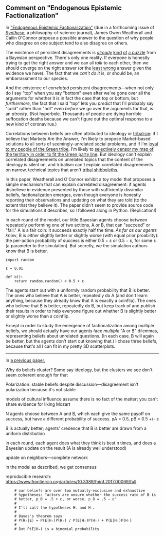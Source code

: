## Comment on "Endogenous Epistemic Factionalization"

In ["Endogenous Epistemic Factionalization"](https://arxiv.org/abs/1812.08131) (due in a forthcoming issue of [_Synthese_](https://www.springer.com/journal/11229/), a philosophy-of-science journal), James Owen Weatherall and Cailin O'Connor propose a possible answer to the question of why people who disagree on one subject tend to also disagree on others.

The existence of persistent disagreements is [_already_](https://www.lesswrong.com/posts/NKECtGX4RZPd7SqYp/the-modesty-argument) [kind](https://www.lesswrong.com/posts/tKa9Lebyebf6a7P2o/the-rhythm-of-disagreement) [of](https://www.lesswrong.com/posts/gTTWRkSz474o7s4Dg/principles-of-disagreement) [a puzzle](https://ppe.mercatus.org/system/files/Are_Disagreements_Honest_-_WP.pdf) from a Bayesian perspective. There's only one reality. If everyone is honestly trying to get the right answer and we can all _talk_ to each other, then we should coverge on the right answer (or the [least wrong](https://tvtropes.org/pmwiki/pmwiki.php/Main/TitleDrop) answer given the evidence we have). The fact that we _can't do it_ is, or should be, an embarrassment to our species.

And the existence of _correlated_ persistent disagreements—when not only do I say "top" when you say "bottom" even after we've gone over all the arguments for whether it is in fact the case that top or bottom, but _furthermore_, the fact that I said "top" lets you _predict_ that I'll probably say "cold" rather than "hot" even _before_ we go over the arguments for that, is an _atrocity_. (Not hyperbole. Thousands of people are dying horrible suffocation deaths because we can't figure out the optimal response to a new kind of coronavirus.)

Correlations between beliefs are often attributed to ideology or [tribalism](https://slatestarcodex.com/2014/11/04/ethnic-tension-and-meaningless-arguments/): if I believe that Markets Are the Answer, I'm likely to propose Market-based solutions to all sorts of seemingly-unrelated social problems, and if I'm [loyal to my people of the Green tribe](https://www.lesswrong.com/posts/6hfGNLf4Hg5DXqJCF/a-fable-of-science-and-politics), I'm likely to [selectively censor my map of the territory in order to fit the Green party line](https://www.lesswrong.com/posts/DoPo4PDjgSySquHX8/heads-i-win-tails-never-heard-of-her-or-selective-reporting). But ideology can't explain correlated disagreements on unrelated topics that the content of the ideology is silent on, and tribalism can't explain correlated disagreements on narrow, technical topics that aren't [tribal shibboleths](https://slatestarcodex.com/2016/04/04/the-ideology-is-not-the-movement/).

In this paper, Weatherall and O'Connor exhibit a toy model that proposes a simple mechanism that can explain correlated disagreement: if agents disbelieve in evidence presented by those with sufficiently dissimilar beliefs, factionalization emerges, even though everyone is honestly reporting their observations and updating on what they are told (to the extent that they believe it). The paper didn't seem to provide source code for the simulations it describes, so I followed along in Python. (Replication!)

In each round of the model, our little Bayesian agents choose between repeatedly performing one of two actions, A or B, that can "succeed" or "fail." A is a fair coin: it succeeds exactly half the time. _As far as our agents know_, B is _either_ slightly better or slightly worse (with equal prior proability): the per-action probability of success is either 0.5 + ɛ or 0.5 − ɛ, for some ɛ (a parameter to the simulation). But secretly, we the simulation authors know that B is better.

```
import random

ε = 0.01

def b():
    return random.random() < 0.5 + ε
```

The agents start out with a uniformly random probability that B is better. The ones who believe that A is better, repeatedly do A (and don't learn anything, because they already know that A is exactly a coinflip). The ones who believe that B is better, repeatedly do B, but keep track of and publish their results in order to help everyone figure out whether B is slightly better or slightly worse than a coinflip.

Except in order to study the emergence of factionalization among multiple beliefs, we should actually have our agents face _multiple_ "A or B" dilemmas, representing beliefs about unrelated questions. (In each case, B will again be better, but the agents don't start out knowing that.) I chose three beliefs, because that's all I can fit in my pretty 3D scatterplots.


-------



In [a previous paper](https://arxiv.org/abs/1712.04561), 



Why do beliefs cluster? Some say ideology, but the clusters we see don't seem coherent enough for that

Polarization: stable beliefs despite discussion—disagreement isn't polarization because it's not stable

models of cultural influence assume there is no fact of the matter; you can't share evidence for liking Mozart

N agents choose between A and B, which each give the same payoff on success, but have a different probability of success. pA = 0.5, pB = 0.5 +/- ε

B is actually better; agents' credence that B is better are drawn from a uniform distribution

in each round, each agent does what they think is best n times, and does a Bayesian update on the result (A is already well understood)

update on neighbors—complete network

in the model as described, we get consensus

reproducible research: https://www.frontiersin.org/articles/10.3389/fninf.2017.00069/full

        # our beliefs are over two mutually-exclusive and exhaustive
        # hypotheses: "actors are unsure whether the success rate of B is
        # better, p_B = .5 + ε, or worse, p_B = .5 − ε"
        #
        # I'll call the hypotheses H₊ and H₋.
        #
        # Bayes's theorem says
        # P(H₊|E) = P(E|H₊)P(H₊) / P(E|H₊)P(H₊) + P(E|H₋)P(H₋)
        #
        # But P(E|H₊) is a binomial probability
